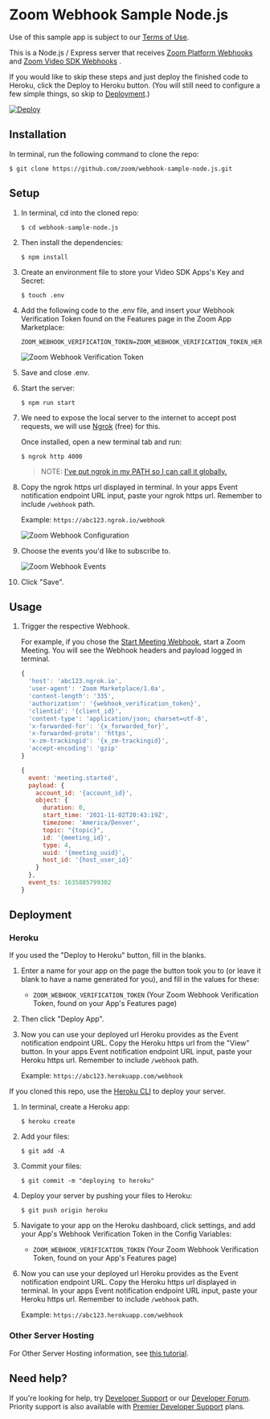 # Zoom Webhook Sample Node.js

Use of this sample app is subject to our [Terms of Use](https://zoom.us/docs/en-us/zoom_api_license_and_tou.html).

This is a Node.js / Express server that receives [Zoom Platform Webhooks](https://marketplace.zoom.us/docs/api-reference/webhook-reference) and [Zoom Video SDK Webhooks](https://marketplace.zoom.us/docs/api-reference/webhook-reference/video-sdk-events) .

If you would like to skip these steps and just deploy the finished code to Heroku, click the Deploy to Heroku button. (You will still need to configure a few simple things, so skip to [Deployment](#deployment).)

[![Deploy](https://www.herokucdn.com/deploy/button.svg)](https://heroku.com/deploy)

## Installation

In terminal, run the following command to clone the repo:

`$ git clone https://github.com/zoom/webhook-sample-node.js.git`

## Setup

1. In terminal, cd into the cloned repo:

   `$ cd webhook-sample-node.js`

1. Then install the dependencies:

   `$ npm install`

1. Create an environment file to store your Video SDK Apps's Key and Secret:

   `$ touch .env`

1. Add the following code to the .env file, and insert your Webhook Verification Token found on the Features page in the Zoom App Marketplace:

   ```
   ZOOM_WEBHOOK_VERIFICATION_TOKEN=ZOOM_WEBHOOK_VERIFICATION_TOKEN_HERE
   ```

   ![Zoom Webhook Verification Token](https://marketplace.zoom.us/docs/images/migrated/1635884356131.png "Zoom Webhook Verification Token")

1. Save and close .env.

1. Start the server:

   `$ npm run start`

1. We need to expose the local server to the internet to accept post requests, we will use [Ngrok](https://ngrok.com) (free) for this.

   Once installed, open a new terminal tab and run:

   `$ ngrok http 4000`

   > NOTE: [I've put ngrok in my PATH so I can call it globally.](https://stackoverflow.com/a/36759493/6592510)

1. Copy the ngrok https url displayed in terminal. In your apps Event notification endpoint URL input, paste your ngrok https url. Remember to include `/webhook` path.

   Example: `https://abc123.ngrok.io/webhook`

   ![Zoom Webhook Configuration](https://marketplace.zoom.us/docs/images/migrated/1635885688814.png "Zoom Webhook Configuration")

1. Choose the events you'd like to subscribe to.

   ![Zoom Webhook Events](https://marketplace.zoom.us/docs/images/migrated/1635884395709.png "Zoom Webhook Events")

1. Click "Save".

## Usage

1. Trigger the respective Webhook.

   For example, if you chose the [Start Meeting Webhook](https://marketplace.zoom.us/docs/api-reference/webhook-reference/meeting-events/meeting-started), start a Zoom Meeting. You will see the Webhook headers and payload logged in terminal.

   ```js
   {
     'host': 'abc123.ngrok.io',
     'user-agent': 'Zoom Marketplace/1.0a',
     'content-length': '335',
     'authorization': '{webhook_verification_token}',
     'clientid': '{client_id}',
     'content-type': 'application/json; charset=utf-8',
     'x-forwarded-for': '{x_forwarded_for}',
     'x-forwarded-proto': 'https',
     'x-zm-trackingid': '{x_zm-trackingid}',
     'accept-encoding': 'gzip'
   }
   ```

   ```js
   {
     event: 'meeting.started',
     payload: {
       account_id: '{account_id}',
       object: {
         duration: 0,
         start_time: '2021-11-02T20:43:19Z',
         timezone: 'America/Denver',
         topic: "{topic}",
         id: '{meeting_id}',
         type: 4,
         uuid: '{meeting_uuid}',
         host_id: '{host_user_id}'
       }
     },
     event_ts: 1635885799302
   }
   ```

## Deployment

### Heroku

If you used the "Deploy to Heroku" button, fill in the blanks.

1. Enter a name for your app on the page the button took you to (or leave it blank to have a name generated for you), and fill in the values for these:

   - `ZOOM_WEBHOOK_VERIFICATION_TOKEN` (Your Zoom Webhook Verification Token, found on your App's Features page)

1. Then click "Deploy App".

1. Now you can use your deployed url Heroku provides as the Event notification endpoint URL. Copy the Heroku https url from the "View" button. In your apps Event notification endpoint URL input, paste your Heroku https url. Remember to include `/webhook` path.

   Example: `https://abc123.herokuapp.com/webhook`

If you cloned this repo, use the [Heroku CLI](https://devcenter.heroku.com/articles/heroku-cli) to deploy your server.

1. In terminal, create a Heroku app:

   `$ heroku create`

1. Add your files:

   `$ git add -A`

1. Commit your files:

   `$ git commit -m "deploying to heroku"`

1. Deploy your server by pushing your files to Heroku:

   `$ git push origin heroku`

1. Navigate to your app on the Heroku dashboard, click settings, and add your App's Webhook Verification Token in the Config Variables:

   - `ZOOM_WEBHOOK_VERIFICATION_TOKEN` (Your Zoom Webhook Verification Token, found on your App's Features page)

1. Now you can use your deployed url Heroku provides as the Event notification endpoint URL. Copy the Heroku https url displayed in terminal. In your apps Event notification endpoint URL input, paste your Heroku https url. Remember to include `/webhook` path.

   Example: `https://abc123.herokuapp.com/webhook`

### Other Server Hosting

For Other Server Hosting information, see [this tutorial](https://developer.mozilla.org/en-US/docs/Learn/Server-side/Express_Nodejs/deployment#choosing_a_hosting_provider).

## Need help?

If you're looking for help, try [Developer Support](https://devsupport.zoom.us)   or our [Developer Forum](https://devforum.zoom.us). Priority support is also available with [Premier Developer Support](https://zoom.us/docs/en-us/developer-support-plans.html) plans.

